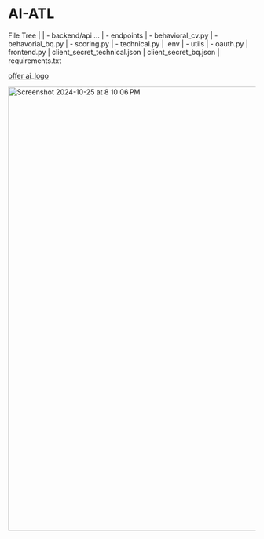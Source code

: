 # AI-ATL

File Tree
|
| - backend/api ...
  | - endpoints
    | - behavioral_cv.py
    | - behavorial_bq.py
    | - scoring.py
    | - technical.py
    | .env
  | - utils
    | - oauth.py
| frontend.py
| client_secret_technical.json
| client_secret_bq.json
| requirements.txt



[offer ai_logo](https://github.com/user-attachments/assets/fc338bd6-7c72-4b4b-8c6c-cc38dbf59c0e)




<img width="904" alt="Screenshot 2024-10-25 at 8 10 06 PM" src="https://github.com/user-attachments/assets/c309c18b-c4b0-45bb-ba0d-19e137d97d0f">
